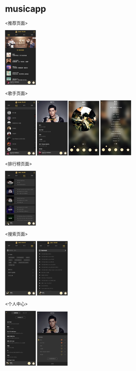 # musicapp
<推荐页面>

<img src="https://raw.githubusercontent.com/gjyyy/demoMusicAPP/8f090eaf7766c2f0e882b25776d0377b0af73e61/Image/%E5%B1%8F%E5%B9%95%E5%BF%AB%E7%85%A7%202019-08-03%20%E4%B8%8B%E5%8D%881.33.36.png" width=20% height=20%>

<歌手页面>

<img src="https://github.com/gjyyy/demoMusicAPP/blob/master/Image/%E5%B1%8F%E5%B9%95%E5%BF%AB%E7%85%A7%202019-08-03%20%E4%B8%8B%E5%8D%881.33.47.png" width=20% height=20%>    <img src="https://github.com/gjyyy/demoMusicAPP/blob/master/Image/%E5%B1%8F%E5%B9%95%E5%BF%AB%E7%85%A7%202019-08-03%20%E4%B8%8B%E5%8D%881.33.52.png" width=20% height=20%>    <img src="https://github.com/gjyyy/demoMusicAPP/blob/master/Image/%E5%B1%8F%E5%B9%95%E5%BF%AB%E7%85%A7%202019-08-03%20%E4%B8%8B%E5%8D%881.33.56.png" width=20% height=20%>    <img src="https://github.com/gjyyy/demoMusicAPP/blob/master/Image/%E5%B1%8F%E5%B9%95%E5%BF%AB%E7%85%A7%202019-08-03%20%E4%B8%8B%E5%8D%881.33.59.png" width=20% height=20%>

<排行榜页面>

<img src="https://github.com/gjyyy/demoMusicAPP/blob/master/Image/%E5%B1%8F%E5%B9%95%E5%BF%AB%E7%85%A7%202019-08-03%20%E4%B8%8B%E5%8D%881.34.19.png" width=20% height=20%>

<搜索页面>

<img src="https://github.com/gjyyy/demoMusicAPP/blob/master/Image/%E5%B1%8F%E5%B9%95%E5%BF%AB%E7%85%A7%202019-08-03%20%E4%B8%8B%E5%8D%881.34.32.png" width=20% height=20%>    <img src="https://github.com/gjyyy/demoMusicAPP/blob/master/Image/%E5%B1%8F%E5%B9%95%E5%BF%AB%E7%85%A7%202019-08-03%20%E4%B8%8B%E5%8D%881.34.36.png" width=20% height=20%>

<个人中心>

<img src="https://github.com/gjyyy/demoMusicAPP/blob/master/Image/%E5%B1%8F%E5%B9%95%E5%BF%AB%E7%85%A7%202019-08-03%20%E4%B8%8B%E5%8D%881.34.43.png" width=20% height=20%>    <img src="https://github.com/gjyyy/demoMusicAPP/blob/master/Image/%E5%B1%8F%E5%B9%95%E5%BF%AB%E7%85%A7%202019-08-03%20%E4%B8%8B%E5%8D%881.34.12.png" width=20% height=20%>

